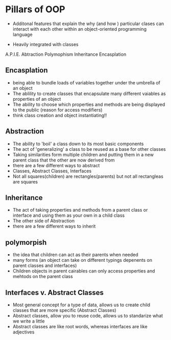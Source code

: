 # Pillars of OOP

- Additonal features that explain the why (and how ) particular clases can 
interact with each other within an object-oriented programming language

- Heavily integrated with classes

A.P.I.E.
Abtraction
Polymophism
Inheritance
Encasplation

## Encasplation
- being able to bundle loads of variables together under the umbrella of an object
- The ablility to create classes that encapsulate many different vaiables as properties of an object 
- The ability to choose which properties and methods are being displayed to the public (reason for access modifiers)
- think class creation and object instantiating!!
## Abstraction
- The ability to 'boil' a class down to its most basic components
- The act of 'generalizing' a class to be reused as a base for other classes
- Taking similarities form multiple children and putting them in a new parent class that the other are now derived from
- there are a few different ways to abstract
- Classes, Abstract Classes, Interfaces
- Not all squares(children) are rectangles(parents) but not all rectangleas are squares
## Inheritance
- The act of taking properties and methods from a parent class or interface and using them as your own in a child class
- The other side of Abstraction
- there are a few different ways to inherit
## polymorpish
- the idea that children can act as their parents when needed
- many forms (an object can take on different typings depenents on parent classes and interfaces)
- Children objects in parent cairables can only access properties and mehtods on the parent class 
## Interfaces v. Abstract Classes
- Most general concept for a type of data, allows us to create child classes that are more specific (Abstract Classes)
- Abstract classes, allow you to reuse code, allows us to standarize what we write a little 
- Abstract classes are like root words, whereas interfaces are like adjectives
